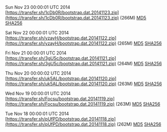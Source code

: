 Sun Nov 23 00:00:01 UTC 2014 [https://transfer.sh/1cDb0R/bootstrap.dat.20141123.zip](https://transfer.sh/1cDb0R/bootstrap.dat.20141123.zip) (266M) [MD5](https://transfer.sh/1frYD5/md5.txt) [SHA256](https://transfer.sh/fBRu0/sha256.txt)

Sat Nov 22 00:00:01 UTC 2014 [https://transfer.sh/yzayH/bootstrap.dat.20141122.zip](https://transfer.sh/yzayH/bootstrap.dat.20141122.zip) (265M) [MD5](https://transfer.sh/4PsG9/md5.txt) [SHA256](https://transfer.sh/Ko7sv/sha256.txt)

Fri Nov 21 00:00:01 UTC 2014 [https://transfer.sh/3gU5c/bootstrap.dat.20141121.zip](https://transfer.sh/3gU5c/bootstrap.dat.20141121.zip) (264M) [MD5](https://transfer.sh/nKKgD/md5.txt) [SHA256](https://transfer.sh/183cab/sha256.txt)

Thu Nov 20 00:00:02 UTC 2014 [https://transfer.sh/uk5AL/bootstrap.dat.20141120.zip](https://transfer.sh/uk5AL/bootstrap.dat.20141120.zip) (263M) [MD5](https://transfer.sh/115HC/md5.txt) [SHA256](https://transfer.sh/3rA4h/sha256.txt)

Wed Nov 19 00:00:01 UTC 2014 [https://transfer.sh/Focsu/bootstrap.dat.20141119.zip](https://transfer.sh/Focsu/bootstrap.dat.20141119.zip) (263M) [MD5](https://transfer.sh/1bkEmj/md5.txt) [SHA256](https://transfer.sh/Qmju/sha256.txt)

Tue Nov 18 00:00:01 UTC 2014 [https://transfer.sh/pUfPD/bootstrap.dat.20141118.zip](https://transfer.sh/pUfPD/bootstrap.dat.20141118.zip) (262M) [MD5](https://transfer.sh/9z5Ky/md5.txt) [SHA256](https://transfer.sh/AyFiz/sha256.txt)
